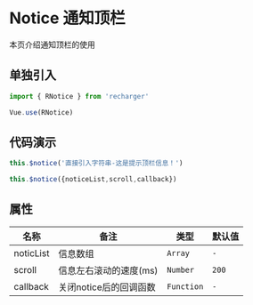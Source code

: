 # Notice 通知顶栏
本页介绍通知顶栏的使用
## 单独引入
```JavaScript
import { RNotice } from 'recharger'

Vue.use(RNotice)
```

## 代码演示
```JavaScript
this.$notice('直接引入字符串-这是提示顶栏信息！')

this.$notice({noticeList,scroll,callback})
```

## 属性

<table>
<thead>
<tr>
<th>名称</th>
<th>备注</th>
<th>类型</th>
<th>默认值</th>
</tr>
</thead>
<tbody>
<tr>
<td>noticList</td>
<td>
信息数组
</td>
<td><code>Array</code></td>
<td><code>-</code></td>
</tr>
<tr>
<td>scroll</td>
<td>
信息左右滚动的速度(ms)
</td>
<td><code>Number</code></td>
<td><code>200</code></td>
</tr>
<tr>
<td>callback</td>
<td>
关闭notice后的回调函数
</td>
<td><code>Function</code></td>
<td><code>-</code></td>
</tr>
</tbody>
</table>